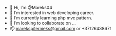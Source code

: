 - 👋 Hi, I’m @Mareks04
- 👀 I’m interested in web developing career.
- 🌱 I’m currently learning php mvc pattern.
- 💞️ I’m looking to collaborate on ...
- 📫 marekspiternieks@gmail.com or +37126438671


